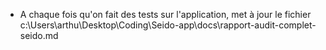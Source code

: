 - A chaque fois qu'on fait des tests sur l'application, met à jour le fichier c:\Users\arthu\Desktop\Coding\Seido-app\docs\rapport-audit-complet-seido.md